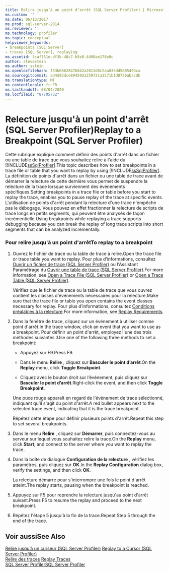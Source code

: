 ```yaml
---
title: Relire jusqu’à un point d’arrêt (SQL Server Profiler) | Microsoft Docs
ms.custom: ''
ms.date: 06/13/2017
ms.prod: sql-server-2014
ms.reviewer: ''
ms.technology: profiler
ms.topic: conceptual
helpviewer_keywords:
- breakpoints [SQL Server]
- traces [SQL Server], replaying
ms.assetid: 3caf751e-df3b-40c7-b5e8-4490ae178e0c
author: stevestein
ms.author: sstein
ms.openlocfilehash: f33b6862847b042a2613d8c2aa035dd5805493ca
ms.sourcegitcommit: ad4d92dce894592a259721a1571b1d8736abacdb
ms.translationtype: MT
ms.contentlocale: fr-FR
ms.lasthandoff: 08/04/2020
ms.locfileid: "87705732"
---
```

# <a name="replay-to-a-breakpoint-sql-server-profiler"></a><span data-ttu-id="3d769-102">Relecture jusqu'à un point d'arrêt (SQL Server Profiler)</span><span class="sxs-lookup"><span data-stu-id="3d769-102">Replay to a Breakpoint (SQL Server Profiler)</span></span>
  <span data-ttu-id="3d769-103">Cette rubrique explique comment définir des points d'arrêt dans un fichier ou une table de trace que vous souhaitez relire à l'aide du [!INCLUDE[ssSqlProfiler](../../includes/sssqlprofiler-md.md)].</span><span class="sxs-lookup"><span data-stu-id="3d769-103">This topic describes how to set breakpoints in a trace file or table that you want to replay by using [!INCLUDE[ssSqlProfiler](../../includes/sssqlprofiler-md.md)].</span></span> <span data-ttu-id="3d769-104">La définition de points d'arrêt dans un fichier ou une table de trace avant de démarrer la relecture de cette dernière vous permet de suspendre la relecture de la trace lorsque surviennent des événements spécifiques.</span><span class="sxs-lookup"><span data-stu-id="3d769-104">Setting breakpoints in a trace file or table before you start to replay the trace, enables you to pause replay of the trace at specific events.</span></span> <span data-ttu-id="3d769-105">L'utilisation de points d'arrêt pendant la relecture d'une trace n'empêche pas le débogage. Vous pouvez en effet fractionner la relecture de scripts de trace longs en petits segments, qui peuvent être analysés de façon incrémentielle.</span><span class="sxs-lookup"><span data-stu-id="3d769-105">Using breakpoints while replaying a trace supports debugging because you can break the replay of long trace scripts into short segments that can be analyzed incrementally.</span></span>  
  
### <a name="to-replay-to-a-breakpoint"></a><span data-ttu-id="3d769-106">Pour relire jusqu'à un point d'arrêt</span><span class="sxs-lookup"><span data-stu-id="3d769-106">To replay to a breakpoint</span></span>  
  
1.  <span data-ttu-id="3d769-107">Ouvrez le fichier de trace ou la table de trace à relire.</span><span class="sxs-lookup"><span data-stu-id="3d769-107">Open the trace file or trace table you want to replay.</span></span> <span data-ttu-id="3d769-108">Pour plus d’informations, consultez [Ouvrir un fichier de trace &#40;SQL Server Profiler&#41;](open-a-trace-file-sql-server-profiler.md) ou l'Assistant Paramétrage du [Ouvrir une table de trace &#40;SQL Server Profiler&#41;](open-a-trace-table-sql-server-profiler.md).</span><span class="sxs-lookup"><span data-stu-id="3d769-108">For more information, see [Open a Trace File &#40;SQL Server Profiler&#41;](open-a-trace-file-sql-server-profiler.md) or [Open a Trace Table &#40;SQL Server Profiler&#41;](open-a-trace-table-sql-server-profiler.md).</span></span>  
  
     <span data-ttu-id="3d769-109">Vérifiez que le fichier de trace ou la table de trace que vous ouvrez contient les classes d'événements nécessaires pour la relecture.</span><span class="sxs-lookup"><span data-stu-id="3d769-109">Make sure that the trace file or table you open contains the event classes necessary for replay.</span></span> <span data-ttu-id="3d769-110">Pour plus d’informations, consultez [Conditions préalables à la relecture](replay-requirements.md).</span><span class="sxs-lookup"><span data-stu-id="3d769-110">For more information, see [Replay Requirements](replay-requirements.md).</span></span>  
  
2.  <span data-ttu-id="3d769-111">Dans la fenêtre de trace, cliquez sur un événement à utiliser comme point d'arrêt.</span><span class="sxs-lookup"><span data-stu-id="3d769-111">In the trace window, click an event that you want to use as a breakpoint.</span></span> <span data-ttu-id="3d769-112">Pour définir un point d'arrêt, employez l'une des trois méthodes suivantes :</span><span class="sxs-lookup"><span data-stu-id="3d769-112">Use one of the following three methods to set a breakpoint:</span></span>  
  
    -   <span data-ttu-id="3d769-113">Appuyez sur F9.</span><span class="sxs-lookup"><span data-stu-id="3d769-113">Press F9.</span></span>  
  
    -   <span data-ttu-id="3d769-114">Dans le menu **Relire** , cliquez sur **Basculer le point d’arrêt**.</span><span class="sxs-lookup"><span data-stu-id="3d769-114">On the **Replay** menu, click **Toggle Breakpoint**.</span></span>  
  
    -   <span data-ttu-id="3d769-115">Cliquez avec le bouton droit sur l’événement, puis cliquez sur **Basculer le point d’arrêt**.</span><span class="sxs-lookup"><span data-stu-id="3d769-115">Right-click the event, and then click **Toggle Breakpoint**.</span></span>  
  
     <span data-ttu-id="3d769-116">Une puce rouge apparaît en regard de l'événement de trace sélectionné, indiquant qu'il s'agit du point d'arrêt.</span><span class="sxs-lookup"><span data-stu-id="3d769-116">A red bullet appears next to the selected trace event, indicating that it is the trace breakpoint.</span></span>  
  
     <span data-ttu-id="3d769-117">Répétez cette étape pour définir plusieurs points d'arrêt.</span><span class="sxs-lookup"><span data-stu-id="3d769-117">Repeat this step to set several breakpoints.</span></span>  
  
3.  <span data-ttu-id="3d769-118">Dans le menu **Relire** , cliquez sur **Démarrer**, puis connectez-vous au serveur sur lequel vous souhaitez relire la trace.</span><span class="sxs-lookup"><span data-stu-id="3d769-118">On the **Replay** menu, click **Start**, and connect to the server where you want to replay the trace.</span></span>  
  
4.  <span data-ttu-id="3d769-119">Dans la boîte de dialogue **Configuration de la relecture** , vérifiez les paramètres, puis cliquez sur **OK**.</span><span class="sxs-lookup"><span data-stu-id="3d769-119">In the **Replay Configuration** dialog box, verify the settings, and then click **OK**.</span></span>  
  
     <span data-ttu-id="3d769-120">La relecture démarre pour s'interrompre une fois le point d'arrêt atteint.</span><span class="sxs-lookup"><span data-stu-id="3d769-120">The replay starts, pausing when the breakpoint is reached.</span></span>  
  
5.  <span data-ttu-id="3d769-121">Appuyez sur F5 pour reprendre la relecture jusqu'au point d'arrêt suivant.</span><span class="sxs-lookup"><span data-stu-id="3d769-121">Press F5 to resume the replay and proceed to the next breakpoint.</span></span>  
  
6.  <span data-ttu-id="3d769-122">Répétez l'étape 5 jusqu'à la fin de la trace.</span><span class="sxs-lookup"><span data-stu-id="3d769-122">Repeat Step 5 through the end of the trace.</span></span>  
  
## <a name="see-also"></a><span data-ttu-id="3d769-123">Voir aussi</span><span class="sxs-lookup"><span data-stu-id="3d769-123">See Also</span></span>  
 <span data-ttu-id="3d769-124">[Relire jusqu’à un curseur &#40;SQL Server Profiler&#41;](replay-to-a-cursor-sql-server-profiler.md) </span><span class="sxs-lookup"><span data-stu-id="3d769-124">[Replay to a Cursor &#40;SQL Server Profiler&#41;](replay-to-a-cursor-sql-server-profiler.md) </span></span>  
 <span data-ttu-id="3d769-125">[Relire des traces](replay-traces.md) </span><span class="sxs-lookup"><span data-stu-id="3d769-125">[Replay Traces](replay-traces.md) </span></span>  
 [<span data-ttu-id="3d769-126">SQL Server Profiler</span><span class="sxs-lookup"><span data-stu-id="3d769-126">SQL Server Profiler</span></span>](sql-server-profiler.md)  
  
  
